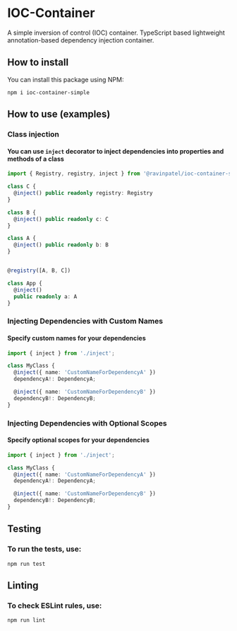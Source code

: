 # IOC-Container
A simple inversion of control (IOC) container. TypeScript based lightweight annotation-based dependency injection container. 

## How to install
You can install this package using NPM:
```
npm i ioc-container-simple
```

## How to use (examples)

### Class injection
#### You can use `inject` decorator to inject dependencies into properties and methods of a class

```typescript
import { Registry, registry, inject } from '@ravinpatel/ioc-container-simple';

class C {
  @inject() public readonly registry: Registry
}

class B {
  @inject() public readonly c: C
}

class A {
  @inject() public readonly b: B
}


@registry([A, B, C])

class App {
  @inject()
  public readonly a: A
}

```

### Injecting Dependencies with Custom Names
#### Specify custom names for your dependencies

```typescript
import { inject } from './inject';

class MyClass {
  @inject({ name: 'CustomNameForDependencyA' })
  dependencyA!: DependencyA;

  @inject({ name: 'CustomNameForDependencyB' })
  dependencyB!: DependencyB;
}
```

### Injecting Dependencies with Optional Scopes
#### Specify optional scopes for your dependencies

```typescript
import { inject } from './inject';

class MyClass {
  @inject({ name: 'CustomNameForDependencyA' })
  dependencyA!: DependencyA;

  @inject({ name: 'CustomNameForDependencyB' })
  dependencyB!: DependencyB;
}
```

## Testing
### To run the tests, use:
```
npm run test
```

## Linting
### To check ESLint rules, use:
```
npm run lint
```
